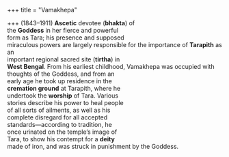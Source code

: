 +++
title = "Vamakhepa"

+++
(1843–1911) **Ascetic** devotee (**bhakta**) of  
the **Goddess** in her fierce and powerful  
form as Tara; his presence and supposed  
miraculous powers are largely responsible for the importance of **Tarapith** as an  
important regional sacred site (**tirtha**) in  
**West Bengal**. From his earliest childhood, Vamakhepa was occupied with  
thoughts of the Goddess, and from an  
early age he took up residence in the  
**cremation ground** at Tarapith, where he  
undertook the **worship** of Tara. Various  
stories describe his power to heal people  
of all sorts of ailments, as well as his  
complete disregard for all accepted  
standards—according to tradition, he  
once urinated on the temple’s image of  
Tara, to show his contempt for a **deity**  
made of iron, and was struck in punishment by the Goddess.